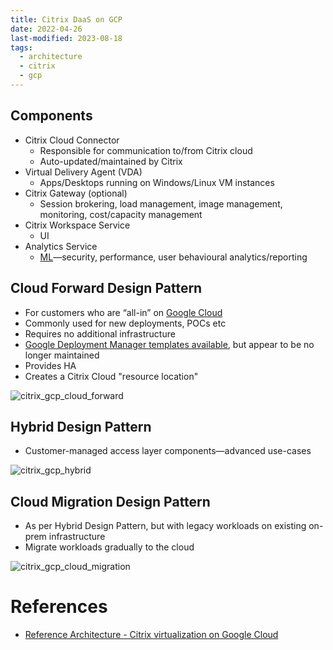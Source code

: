 ```yaml
---
title: Citrix DaaS on GCP
date: 2022-04-26
last-modified: 2023-08-18
tags:
  - architecture
  - citrix
  - gcp
---
```


## Components

- Citrix Cloud Connector
	- Responsible for communication to/from Citrix cloud
	- Auto-updated/maintained by Citrix
- Virtual Delivery Agent (VDA)
	- Apps/Desktops running on Windows/Linux VM instances
- Citrix Gateway (optional)
	- Session brokering, load management, image management, monitoring, cost/capacity management
- Citrix Workspace Service
	- UI
- Analytics Service
	- [ML](Machine%20Learning.md)—security, performance, user behavioural analytics/reporting

## Cloud Forward Design Pattern

- For customers who are “all-in” on [Google Cloud](notes/moc/Google%20Cloud.md)
- Commonly used for new deployments, POCs etc
- Requires no additional infrastructure
- [Google Deployment Manager templates available](https://github.com/GoogleCloudPlatform/citrix-on-gcp), but appear to be no longer maintained
- Provides HA
- Creates a Citrix Cloud "resource location"

![citrix_gcp_cloud_forward](files/citrix_gcp_cloud_forward.svg)

## Hybrid Design Pattern

- Customer-managed access layer components—advanced use-cases

![citrix_gcp_hybrid](files/citrix_gcp_hybrid.svg)

## Cloud Migration Design Pattern

- As per Hybrid Design Pattern, but with legacy workloads on existing on-prem infrastructure
- Migrate workloads gradually to the cloud

![citrix_gcp_cloud_migration](files/citrix_gcp_cloud_migration.svg)

# References

- [Reference Architecture - Citrix virtualization on Google Cloud](https://docs.citrix.com/en-us/tech-zone/design/reference-architectures/citrix-google-virtualization.html)
